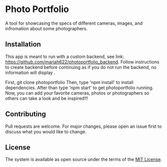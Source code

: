 # Photo Portfolio

A tool for showcasing the specs of different cameras, images, and infromation about some photographers.  

## Installation

This app is meant to run with a custom backend, see link: https://github.com/mariah622/photoportfolio_backend. Follow instructions to create backend before continuing as if you do not run the backend, no information will display .

First, git clone photoportfolio
Then, type 'npm install' to install dependencies.
After than type 'npm start' to get photoportfolio running.
Now, you can add your favorite cameras, photos or photographers so others can take a look and be inspired!!!

## Contributing

Pull requests are welcome. For major changes, please open an issue first to discuss what you would like to change.

## License
The system is available as open source under the terms of the [MIT License](https://opensource.org/licenses/MIT).
